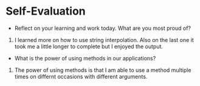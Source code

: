 # Self-Evaluation

- Reflect on your learning and work today. What are you most proud of?
1. I learned more on how to use string interpolation. Also on the last one it took me a little longer to complete but I enjoyed the output.
- What is the power of using methods in our applications?
1. The power of using methods is that I am able to use a method multiple times on differnt occasions with different arguments.